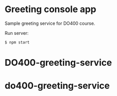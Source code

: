# Greeting console app

Sample greeting service for DO400 course.

Run server:

```sh
$ npm start
```
# DO400-greeting-service
# do400-greeting-service
